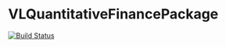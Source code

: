 # VLQuantitativeFinancePackage

[![Build Status](https://github.com/varnerlab/VLQuantitativeFinancePackage.jl/actions/workflows/CI.yml/badge.svg?branch=main)](https://github.com/varnerlab/VLQuantitativeFinancePackage.jl/actions/workflows/CI.yml?query=branch%3Amain)
